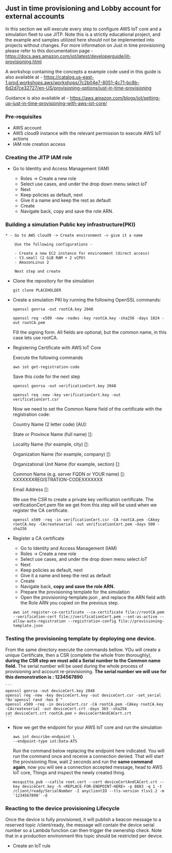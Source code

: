 ## Just in time provisioning and Lobby account for external accounts

In this section we will execute every step to configure AWS IoT core and a simulation fleet to use JITP. Note this is a strictly educational project, and the example and samples utilized here should not be implemented into projects without changes. 
For more information on Just in time provisioning please refer to this documentation page - https://docs.aws.amazon.com/iot/latest/developerguide/jit-provisioning.html
 
A workshop containing the concepts a example code used in this guide is also available at - https://catalog.us-east-1.prod.workshops.aws/workshops/7c2b04e7-8051-4c71-bc8b-6d2d7ce32727/en-US/provisioning-options/just-in-time-provisioning

Guidance is also available at - https://aws.amazon.com/blogs/iot/setting-up-just-in-time-provisioning-with-aws-iot-core/ 

### Pre-requisites 
 
 * AWS account 
 * AWS cloud9 instance with the relevant permission to execute AWS IoT actions
 * IAM role creation access


 ### Creating the JITP IAM role 
* Go to Identity and Access Management (IAM)
    
    - Roles -> Create a new role 
    - Select use cases, and under the drop down menu select *IoT*
    - Next 
    - Keep policies as default, next
    - Give it a name and keep the rest as default 
    - Create
    - Navigate back, copy and save the role ARN. 

 ### Building a simulation Public key infrastructure(PKI)

    * - Go to AWS cloud9 -> Create environment -> give it a name 
        
        Use the following configurations -
        
        - Create a new EC2 instance for environment (direct access)
        - t3.small (2 GiB RAM + 2 vCPU)
        - AmazonLinux 2

        Next step and create

* Clone the repository for the simulation
    ```
    git clone PLACEHOLDER
    ```

* Create a simulation PKI by running the following OpenSSL commands:

    ```    
    openssl genrsa -out rootCA.key 2048
    ```
    ```
    openssl req -x509 -new -nodes -key rootCA.key -sha256 -days 1024 -out rootCA.pem
    ```
    Fill the signing form. All fields are optional, but the common name, in this case lets use rootCA. 
    
* Registering Certificate with AWS IoT Core
    
    Execute the following commands

    ```
    aws iot get-registration-code
    ```
    Save this code for the next step
    ```
    openssl genrsa -out verificationCert.key 2048

    openssl req -new -key verificationCert.key -out verificationCert.csr 
    ```

    Now we need to set the Common Name field of the certificate with the registration code:

    Country Name (2 letter code) [AU]:

    State or Province Name (full name) []:

    Locality Name (for example, city) []:

    Organization Name (for example, company) []:

    Organizational Unit Name (for example, section) []:

    Common Name (e.g. server FQDN or YOUR name) []: XXXXXXXREGISTRATION-CODEXXXXXXX

    Email Address []:

    We use the CSR to create a private key verification certificate. The verificationCert.pem file we get from this step will be used when we register the CA certificate.

    ```
    openssl x509 -req -in verificationCert.csr -CA rootCA.pem -CAkey rootCA.key -CAcreateserial -out verificationCert.pem -days 500 -sha256
    ```

* Register a CA certificate

    * Go to Identity and Access Management (IAM)
    
    - Roles -> Create a new role 
    - Select use cases, and under the drop down menu select *IoT*
    - Next 
    - Keep policies as default, next
    - Give it a name and keep the rest as default 
    - Create
    - Navigate back, **copy and save the role ARN.** 

    * Prepare the provisioning template for the simulation 

    - Open the provisioning-template.json , and replace the ARN field with the Role ARN you copied on the previous step.

    ```
    aws iot register-ca-certificate --ca-certificate file://rootCA.pem --verification-cert file://verificationCert.pem --set-as-active --allow-auto-registration --registration-config file://provisioning-template.json
    ```

### Testing the provisioning template by deploying one device. 

From the same directory execute the commands bellow. YOu will create a unique Certificate, then a CSR (complete the whole from thoroughly), **during the CSR step we must add a Serial number to the Common name field.** The serial number will be used during the whole process of provisioning and account re-provisioning. **The serial number we will use for this demonstration is : 1234567890** 

    ```
    openssl genrsa -out deviceCert.key 2048
    openssl req -new -key deviceCert.key -out deviceCert.csr -set_serial "0x`openssl rand -hex 8`"
    openssl x509 -req -in deviceCert.csr -CA rootCA.pem -CAkey rootCA.key -CAcreateserial -out deviceCert.crt -days 365 -sha256
    cat deviceCert.crt rootCA.pem > deviceCertAndCACert.crt
    ```
* Now we get the endpoint for your AWS IoT core and run the simulation 

    ```
    aws iot describe-endpoint \
    --endpoint-type iot:Data-ATS
    ```

    Run the command below replacing the endpoint here indicated. You will run the command once and receive a connection denied. That will start the provisioning flow, wait 2 seconds and run the **same command again**, now you will see a connection accepted message, head to AWS IoT core, Things and inspect the newly created thing.

    ```
    mosquitto_pub --cafile root.cert --cert deviceCertAndCACert.crt --key deviceCert.key -h <REPLACE-FOR-ENDPOINT-HERE> -p 8883 -q 1 -t /client/ready/SerialNumber -I anyclientID --tls-version tlsv1.2 -m '1234567890' -d
    ```


### Reacting to the device provisioning Lifecycle

Once the device is fully provisioned, it will publish a beacon message to a reserved topic /client/ready, the message will contain the device serial number so a Lambda function can then trigger the ownership check. Note that in a production environment this topic should be restricted per device. 

* Create an IoT rule



